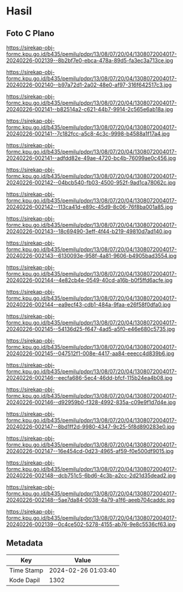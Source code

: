 # Hasil

## Foto C Plano

https://sirekap-obj-formc.kpu.go.id/b435/pemilu/pdpr/13/08/07/20/04/1308072004017-20240226-002139--8b2bf7e0-ebca-478a-89d5-fa3ec3a713ce.jpg

https://sirekap-obj-formc.kpu.go.id/b435/pemilu/pdpr/13/08/07/20/04/1308072004017-20240226-002140--b97a72d1-2a02-48e0-af97-316f642517c3.jpg

https://sirekap-obj-formc.kpu.go.id/b435/pemilu/pdpr/13/08/07/20/04/1308072004017-20240226-002141--b82514a2-c621-44b7-9914-2c565e6ab18a.jpg

https://sirekap-obj-formc.kpu.go.id/b435/pemilu/pdpr/13/08/07/20/04/1308072004017-20240226-002141--7c182fcc-a5c8-4c3c-9998-b4588a1f17a4.jpg

https://sirekap-obj-formc.kpu.go.id/b435/pemilu/pdpr/13/08/07/20/04/1308072004017-20240226-002141--adfdd82e-49ae-4720-bc4b-76099ae0c456.jpg

https://sirekap-obj-formc.kpu.go.id/b435/pemilu/pdpr/13/08/07/20/04/1308072004017-20240226-002142--04bcb540-fb03-4500-952f-9ad1ca78062c.jpg

https://sirekap-obj-formc.kpu.go.id/b435/pemilu/pdpr/13/08/07/20/04/1308072004017-20240226-002142--113ca41d-e89c-45d9-8c06-76f8ba001a85.jpg

https://sirekap-obj-formc.kpu.go.id/b435/pemilu/pdpr/13/08/07/20/04/1308072004017-20240226-002143--18c69490-3eff-4f44-b219-49810d7ad140.jpg

https://sirekap-obj-formc.kpu.go.id/b435/pemilu/pdpr/13/08/07/20/04/1308072004017-20240226-002143--6130093e-958f-4a81-9606-b4905bad3554.jpg

https://sirekap-obj-formc.kpu.go.id/b435/pemilu/pdpr/13/08/07/20/04/1308072004017-20240226-002144--4e82cb4e-0549-40cd-a16b-b0f5ffd6acfe.jpg

https://sirekap-obj-formc.kpu.go.id/b435/pemilu/pdpr/13/08/07/20/04/1308072004017-20240226-002144--ea9ecf43-cdb1-484a-9faa-e26f58f0dfa0.jpg

https://sirekap-obj-formc.kpu.go.id/b435/pemilu/pdpr/13/08/07/20/04/1308072004017-20240226-002145--54136d25-f647-4ad5-a5f0-e46e680c5735.jpg

https://sirekap-obj-formc.kpu.go.id/b435/pemilu/pdpr/13/08/07/20/04/1308072004017-20240226-002145--047512f1-008e-4417-aa84-eeecc4d839b6.jpg

https://sirekap-obj-formc.kpu.go.id/b435/pemilu/pdpr/13/08/07/20/04/1308072004017-20240226-002146--eecfa686-5ec4-46dd-bfcf-115b24ea4b08.jpg

https://sirekap-obj-formc.kpu.go.id/b435/pemilu/pdpr/13/08/07/20/04/1308072004017-20240226-002146--d92959b0-f328-4992-835a-c09e9f1d7d4e.jpg

https://sirekap-obj-formc.kpu.go.id/b435/pemilu/pdpr/13/08/07/20/04/1308072004017-20240226-002147--8bd1ff2d-9980-4347-9c25-5f8d890283e0.jpg

https://sirekap-obj-formc.kpu.go.id/b435/pemilu/pdpr/13/08/07/20/04/1308072004017-20240226-002147--16e454cd-0d23-4965-af59-f0e500df9015.jpg

https://sirekap-obj-formc.kpu.go.id/b435/pemilu/pdpr/13/08/07/20/04/1308072004017-20240226-002148--dcb751c5-6bd6-4c3b-a2cc-2d21d35dead2.jpg

https://sirekap-obj-formc.kpu.go.id/b435/pemilu/pdpr/13/08/07/20/04/1308072004017-20240226-002148--5ae7da84-0038-4a79-a1f6-aeeb704caddc.jpg

https://sirekap-obj-formc.kpu.go.id/b435/pemilu/pdpr/13/08/07/20/04/1308072004017-20240226-002139--0c4ce502-5278-4155-ab76-9e8c5536cf63.jpg


## Metadata

| Key        | Value               |
| ---------- | ------------------- |
| Time Stamp | 2024-02-26 01:03:40 |
| Kode Dapil | 1302                |



